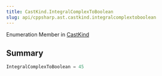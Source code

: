 ```yaml
---
title: CastKind.IntegralComplexToBoolean
slug: api/cppsharp.ast.castkind.integralcomplextoboolean
---
```

Enumeration Member in [CastKind](/api/cppsharp/ast/castkind)

## Summary



```csharp
IntegralComplexToBoolean = 45
```

